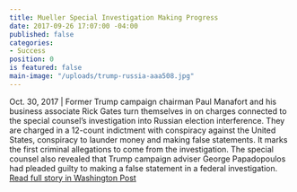 ```yaml
---
title: Mueller Special Investigation Making Progress
date: 2017-09-26 17:07:00 -04:00
published: false
categories:
- Success
position: 0
is featured: false
main-image: "/uploads/trump-russia-aaa508.jpg"
---
```


Oct. 30, 2017 | Former Trump campaign chairman Paul Manafort and his business associate Rick Gates turn themselves in on charges connected to the special counsel’s investigation into Russian election interference. They are charged in a 12-count indictment with conspiracy against the United States, conspiracy to launder money and making false statements. It marks the first criminal allegations to come from the investigation. The special counsel also revealed that Trump campaign adviser George Papadopoulos had pleaded guilty to making a false statement in a federal investigation. [Read full story in Washington Post](https://www.washingtonpost.com/graphics/national/trump-russia/?utm_term=.6a7cf975e8b4)